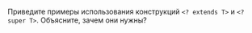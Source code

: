 Приведите примеры использования конструкций `<? extends T>` и `<? super T>`. Объясните, зачем они нужны?
